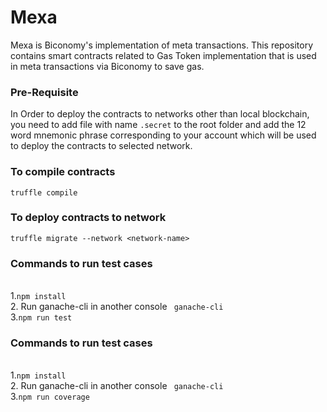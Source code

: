 # Mexa
Mexa is Biconomy's implementation of meta transactions.
This repository contains smart contracts related to Gas Token implementation that is used in meta transactions via Biconomy to save gas.

<h3>Pre-Requisite</h3>

In Order to deploy the contracts to networks other than local blockchain, you need to add file with name <code>.secret</code> to the root folder and add the 12 word mnemonic phrase corresponding to your account which will be used to deploy the contracts to selected network.

<h3>To compile contracts</h3>
  <code>truffle compile</code>

<h3>To deploy contracts to network</h3>
  <code>truffle migrate --network &lt;network-name&gt; </code>


<h3>Commands to run test cases</h3><br/>
  1.<code>npm install </code><br/>
  2. Run ganache-cli in another console <code> ganache-cli</code><br/>
  3.<code>npm run test </code>

<h3>Commands to run test cases</h3><br/>
1.<code>npm install </code><br/>
2. Run ganache-cli in another console <code> ganache-cli</code><br/>
3.<code>npm run coverage </code>
